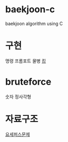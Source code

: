 # baekjoon-c
baekjoon algorithm using C

# 구현
명령 프롬포트
물병
[킹](https://codingwiths.tistory.com/170)

# bruteforce
숫자 정사각형

# 자료구조
[요세퍼스문제](https://codingwiths.tistory.com/161)
